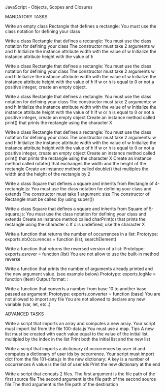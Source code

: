 JavaScript - Objects, Scopes and Closures

MANDATORY TASKS

Write an empty class Rectangle that defines a rectangle:
You must use the class notation for defining your class

Write a class Rectangle that defines a rectangle:
You must use the class notation for defining your class The constructor must take 2 arguments w and h Initialize the instance attribute width with the value of w Initialize the instance attribute height with the value of h

Write a class Rectangle that defines a rectangle:
You must use the class notation for defining your class The constructor must take 2 arguments w and h Initialize the instance attribute width with the value of w Initialize the instance attribute height with the value of h If w or h is equal to 0 or not a positive integer, create an empty object.

Write a class Rectangle that defines a rectangle:
You must use the class notation for defining your class The constructor must take 2 arguments: w and h Initialize the instance attribute width with the value of w Initialize the instance attribute height with the value of h If w or h is equal to 0 or not a positive integer, create an empty object Create an instance method called print() that prints the rectangle using the character X

Write a class Rectangle that defines a rectangle:
You must use the class notation for defining your class The constructor must take 2 arguments: w and h Initialize the instance attribute width with the value of w Initialize the instance attribute height with the value of h If w or h is equal to 0 or not a positive integer, create an empty object Create an instance method called print() that prints the rectangle using the character X Create an instance method called rotate() that exchanges the width and the height of the rectangle Create an instance method called double() that multiples the width and the height of the rectangle by 2

Write a class Square that defines a square and inherits from Rectangle of 4-rectangle.js:
You must use the class notation for defining your class and extends The constructor must take 1 argument: size The constructor of Rectangle must be called (by using super())

Write a class Square that defines a square and inherits from Square of 5-square.js:
You must use the class notation for defining your class and extends Create an instance method called charPrint(c) that prints the rectangle using the character c If c is undefined, use the character X

Write a function that returns the number of occurrences in a list:
Prototype: exports.nbOccurences = function (list, searchElement)

Write a function that returns the reversed version of a list:
Prototype: exports.esrever = function (list) You are not allow to use the built-in method reverse

Write a function that prints the number of arguments already printed and the new argument value. (see example below)
Prototype: exports.logMe = function (item) Output format: :

Write a function that converts a number from base 10 to another base passed as argument:
Prototype: exports.converter = function (base) You are not allowed to import any file You are not allowed to declare any new variable (var, let, etc..)

ADVANCED TASKS

Write a script that imports an array and computes a new array.
Your script must import list from the file 100-data.js You must use a map. Tips A new list must be created with each value equal to the value of the initial list, multipled by the index in the list Print both the initial list and the new list

Write a script that imports a dictionary of occurrences by user id and computes a dictionary of user ids by occurrence.
Your script must import dict from the file 101-data.js In the new dictionary: A key is a number of occurrences A value is the list of user ids Print the new dictionary at the end

Write a script that concats 2 files.
The first argument is the file path of the first source file The second argument is the file path of the second source file The third argument is the file path of the destination
